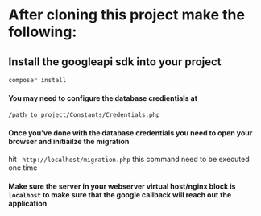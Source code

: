 # After cloning this project make the following:

## Install the googleapi sdk into your project
``composer install``

#### You may need to configure the database credientials at
`` /path_to_project/Constants/Credentials.php ``

#### Once you've done with the database credentials you need to open your browser and initiailze the migration
hit `` http://localhost/migration.php`` this command need to be executed one time

#### Make sure the server in your webserver virtual host/nginx block is ``localhost`` to make sure that the google callback will reach out the application 
